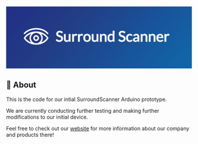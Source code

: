 ![SurroundScanner Banner](/assets/SurroundScanner.jpg "SurroundScanner Banner")
## 📖 About

This is the code for our intial SurroundScanner Arduino prototype. 

We are currently conducting further testing and making further modifications to our initial device.

Feel free to check out our [website](https://tinyurl.com/surroundscanner) for more information about our company and products there!
